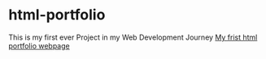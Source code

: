 # html-portfolio
This is my first ever Project in my Web Development Journey [My frist html portfolio webpage]( https://yash7704.github.io/HTML-portfolio/)
